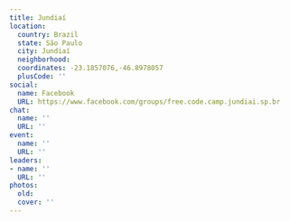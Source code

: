 ```yaml
---
title: Jundiaí
location:
  country: Brazil
  state: São Paulo
  city: Jundiaí
  neighborhood: 
  coordinates: -23.1857076,-46.8978057
  plusCode: ''
social:
  name: Facebook
  URL: https://www.facebook.com/groups/free.code.camp.jundiai.sp.br
chat:
  name: ''
  URL: ''
event:
  name: ''
  URL: ''
leaders:
- name: ''
  URL: ''
photos:
  old: 
  cover: ''
---
```

